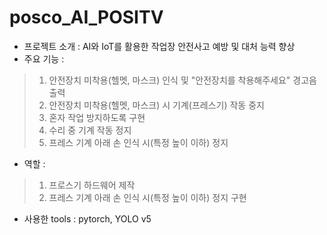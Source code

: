 # posco_AI_POSITV
* 프로젝트 소개 : AI와 IoT를 활용한 작업장 안전사고 예방 및 대처 능력 향상
* 주요 기능 :
> 1. 안전장치 미착용(헬멧, 마스크) 인식 및 "안전장치를 착용해주세요" 경고음 출력
> 2. 안전장치 미착용(헬멧, 마스크) 시 기계(프레스기) 작동 중지
> 3. 혼자 작업 방지하도록 구현
> 4. 수리 중 기계 작동 정지
> 5. 프레스 기계 아래 손 인식 시(특정 높이 이하) 정지
* 역할 :
> 1. 프로스기 하드웨어 제작
> 2. 프레스 기계 아래 손 인식 시(특정 높이 이하) 정지 구현
* 사용한 tools : pytorch, YOLO v5
